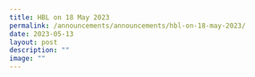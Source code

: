```yaml
---
title: HBL on 18 May 2023
permalink: /announcements/announcements/hbl-on-18-may-2023/
date: 2023-05-13
layout: post
description: ""
image: ""
---
```

